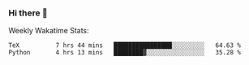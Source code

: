 ### Hi there 👋

<!--
**ericxiaseattle/ericxiaseattle** is a ✨ _special_ ✨ repository because its `README.md` (this file) appears on your GitHub profile.

Here are some ideas to get you started:

- 🔭 I’m currently working on ...
- 🌱 I’m currently learning ...
- 👯 I’m looking to collaborate on ...
- 🤔 I’m looking for help with ...
- 💬 Ask me about ...
- 📫 How to reach me: ...
- 😄 Pronouns: ...
- ⚡ Fun fact: ...
-->

Weekly Wakatime Stats:
<!--START_SECTION:waka-->
```text
TeX          7 hrs 44 mins   ████████████████░░░░░░░░░   64.63 % 
Python       4 hrs 13 mins   ████████▓░░░░░░░░░░░░░░░░   35.28 % 
```
<!--END_SECTION:waka-->
